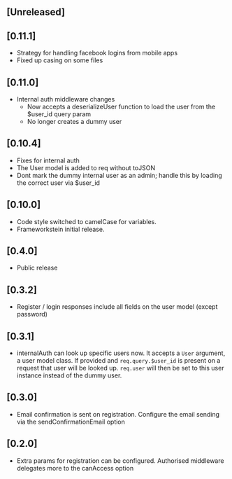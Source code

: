 
## [Unreleased]
  

## [0.11.1]
  - Strategy for handling facebook logins from mobile apps
  - Fixed up casing on some files

## [0.11.0]
  - Internal auth middleware changes
    - Now accepts a deserializeUser function to load the user from the $user_id query param
    - No longer creates a dummy user

## [0.10.4]
  - Fixes for internal auth
  - The User model is added to req without toJSON
  - Dont mark the dummy internal user as an admin; handle this by loading the correct user via $user_id

## [0.10.0]
  - Code style switched to camelCase for variables. 
  - Frameworkstein initial release.

## [0.4.0]
  - Public release

## [0.3.2]
  - Register / login responses include all fields on the user model (except password)

## [0.3.1]
  - internalAuth can look up specific users now. It accepts a `User` argument, a user model class. If provided and `req.query.$user_id` is present on a request that user will be looked up. `req.user` will then be set to this user instance instead of the dummy user.

## [0.3.0]
  - Email confirmation is sent on registration. Configure the email sending via the sendConfirmationEmail option

## [0.2.0]
  - Extra params for registration can be configured. Authorised middleware delegates more to the canAccess option

